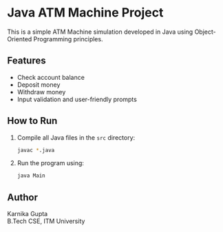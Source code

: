 # Java ATM Machine Project

This is a simple ATM Machine simulation developed in Java using Object-Oriented Programming principles.

## Features

- Check account balance
- Deposit money
- Withdraw money
- Input validation and user-friendly prompts

## How to Run

1. Compile all Java files in the `src` directory:
   ```bash
   javac *.java
   ```

2. Run the program using:
   ```bash
   java Main
   ```

## Author

Karnika Gupta  
B.Tech CSE, ITM University